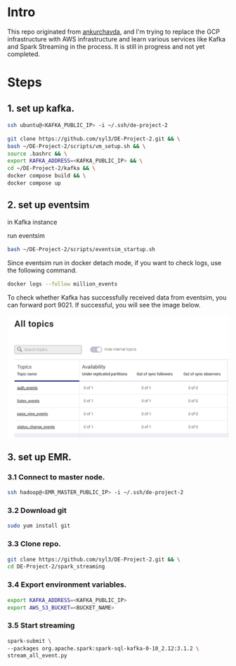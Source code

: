 # Intro

This repo originated from [ankurchavda](https://github.com/ankurchavda/streamify), and I'm trying to replace the GCP infrastructure with AWS infrastructure and learn various services like Kafka and Spark Streaming in the process. It is still in progress and not yet completed.




# Steps

## 1. set up kafka.

```bash
ssh ubuntu@<KAFKA_PUBLIC_IP> -i ~/.ssh/de-project-2
```

```bash
git clone https://github.com/syl3/DE-Project-2.git && \
bash ~/DE-Project-2/scripts/vm_setup.sh && \
source .bashrc && \
export KAFKA_ADDRESS=<KAFKA_PUBLIC_IP> && \
cd ~/DE-Project-2/kafka && \
docker compose build && \
docker compose up
```

## 2. set up eventsim
in Kafka instance

run eventsim
```bash
bash ~/DE-Project-2/scripts/eventsim_startup.sh
```

Since eventsim run in docker detach mode, if you want to check logs, use the following command.
```bash
docker logs --follow million_events
```

To check whether Kafka has successfully received data from eventsim, you can forward port 9021. If successful, you will see the image below.

![Alt text](img/check_eventsim.png?raw=true "Check Eventsim success or not")



## 3. set up EMR.

### 3.1 Connect to master node.
```bash
ssh hadoop@<EMR_MASTER_PUBLIC_IP> -i ~/.ssh/de-project-2
```

### 3.2 Download git
```bash
sudo yum install git
```

### 3.3 Clone repo.
```bash
git clone https://github.com/syl3/DE-Project-2.git && \
cd DE-Project-2/spark_streaming
```

### 3.4 Export environment variables.
```bash
export KAFKA_ADDRESS=<KAFKA_PUBLIC_IP>
export AWS_S3_BUCKET=<BUCKET_NAME>
```

### 3.5 Start streaming
```bash
spark-submit \
--packages org.apache.spark:spark-sql-kafka-0-10_2.12:3.1.2 \
stream_all_event.py
```


